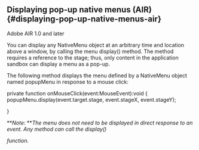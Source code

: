 ## Displaying pop-up native menus (AIR) {#displaying-pop-up-native-menus-air}

Adobe AIR 1.0 and later

You can display any NativeMenu object at an arbitrary time and location above a window, by calling the menu display() method. The method requires a reference to the stage; thus, only content in the application sandbox can display a menu as a pop-up.

The following method displays the menu defined by a NativeMenu object named popupMenu in response to a mouse click:

private function onMouseClick(event:MouseEvent):void { popupMenu.display(event.target.stage, event.stageX, event.stageY);

}

**_Note:_ **_The menu does not need to be displayed in direct response to an event. Any method can call the display()_

_function._